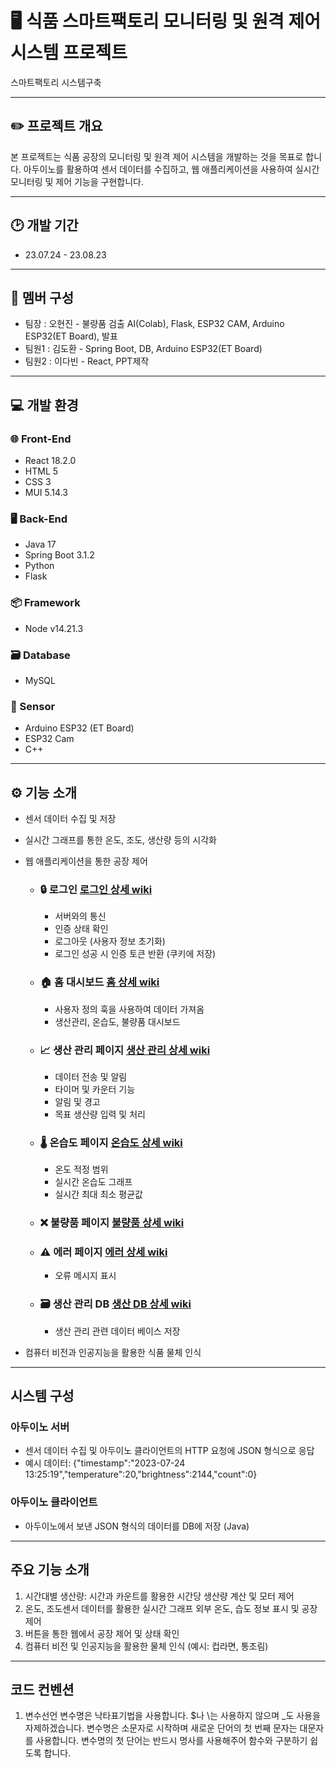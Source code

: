# 🖥️ 식품 스마트팩토리 모니터링 및 원격 제어 시스템 프로젝트
스마트팩토리 시스템구축
        
---
## ✏️ 프로젝트 개요
본 프로젝트는 식품 공장의 모니터링 및 원격 제어 시스템을 개발하는 것을 목표로 합니다. 아두이노를 활용하여 센서 데이터를 수집하고, 웹 애플리케이션을 사용하여 실시간 모니터링 및 제어 기능을 구현합니다.

---
## 🕑 개발 기간
- 23.07.24 - 23.08.23

---
## 👥 멤버 구성       
 - 팀장  : 오현진 - 불량품 검출 AI(Colab), Flask, ESP32 CAM, Arduino ESP32(ET Board), 발표
 - 팀원1 : 김도환 - Spring Boot, DB, Arduino ESP32(ET Board)
 - 팀원2 : 이다빈 - React, PPT제작

---
## 💻 개발 환경

### 🌐 Front-End
- React 18.2.0
- HTML 5
- CSS 3
- MUI 5.14.3

### 🖥️ Back-End
- Java 17
- Spring Boot 3.1.2
- Python
- Flask

### 📦 Framework
- Node v14.21.3

### 🗃️ Database
- MySQL

### 🔌 Sensor
- Arduino ESP32 (ET Board)
- ESP32 Cam
- C++

---
## ⚙️ 기능 소개

- 센서 데이터 수집 및 저장
- 실시간 그래프를 통한 온도, 조도, 생산량 등의 시각화
- 웹 애플리케이션을 통한 공장 제어
 
  - ### 🔒 로그인 [로그인 상세 wiki](https://github.com/KEB-SmartFactory-Project-Group3/SmartFactory-Project/wiki/기능-요약(로그인))
    - 서버와의 통신
    - 인증 상태 확인
    - 로그아웃 (사용자 정보 초기화)
    - 로그인 성공 시 인증 토큰 반환 (쿠키에 저장)
  - ### 🏠 홈 대시보드 [홈 상세 wiki](https://github.com/KEB-SmartFactory-Project-Group3/SmartFactory-Project/wiki/기능(홈-대시보드))
    - 사용자 정의 훅을 사용하여 데이터 가져옴
    - 생산관리, 온습도, 불량품 대시보드
  - ### 📈 생산 관리 페이지 [생산 관리 상세 wiki](https://github.com/KEB-SmartFactory-Project-Group3/SmartFactory-Project/wiki/기능-요약(생산-관리))
    - 데이터 전송 및 알림
    - 타이머 및 카운터 기능
    - 알림 및 경고
    - 목표 생산량 입력 및 처리
  - ### 🌡️ 온습도 페이지 [온습도 상세 wiki](https://github.com/KEB-SmartFactory-Project-Group3/SmartFactory-Project/wiki/기능(온습도))
    - 온도 적정 범위
    - 실시간 온습도 그래프
    - 실시간 최대 최소 평균값
  - ### ❌ 불량품 페이지 [불량품 상세 wiki](https://github.com/KEB-SmartFactory-Project-Group3/SmartFactory-Project/wiki/기능(불량품-검출))
  - ### ⚠️ 에러 페이지 [에러 상세 wiki](https://github.com/KEB-SmartFactory-Project-Group3/SmartFactory-Project/wiki/기능(Error))
    - 오류 메시지 표시
  - ### 🗃️ 생산 관리 DB [생산 DB 상세 wiki](https://github.com/KEB-SmartFactory-Project-Group3/SmartFactory-Project/wiki/기능(생산관리-DB))
    - 생산 관리 관련 데이터 베이스 저장
- 컴퓨터 비전과 인공지능을 활용한 식품 물체 인식

---
## 시스템 구성
### 아두이노 서버
- 센서 데이터 수집 및 아두이노 클라이언트의 HTTP 요청에 JSON 형식으로 응답
- 예시 데이터: {"timestamp":"2023-07-24 13:25:19","temperature":20,"brightness":2144,"count":0}
### 아두이노 클라이언트
- 아두이노에서 보낸 JSON 형식의 데이터를 DB에 저장 (Java)

---
## 주요 기능 소개
1. 시간대별 생산량: 시간과 카운트를 활용한 시간당 생산량 계산 및 모터 제어
2. 온도, 조도센서 데이터를 활용한 실시간 그래프
외부 온도, 습도 정보 표시 및 공장 제어
3. 버튼을 통한 웹에서 공장 제어 및 상태 확인
4. 컴퓨터 비전 및 인공지능을 활용한 물체 인식 (예시: 컵라면, 통조림)

---
## 코드 컨벤션
1) 변수선언
변수명은 낙타표기법을 사용합니다. $나 \는 사용하지 않으며 _도 사용을 자제하겠습니다. 
변수명은 소문자로 시작하며 새로운 단어의 첫 번째 문자는 대문자를 사용합니다. 
변수명의 첫 단어는 반드시 명사를 사용해주어 함수와 구분하기 쉽도록 합니다. 

